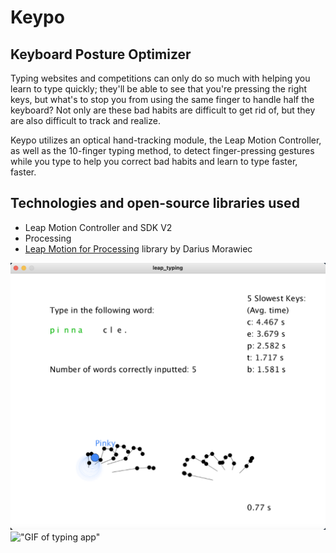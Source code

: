 # Keypo 
## Keyboard Posture Optimizer
Typing websites and competitions can only do so much with helping you learn to type quickly; they'll be able to see that you're pressing the right keys, but what's to stop you from using the same finger to handle half the keyboard? Not only are these bad habits are difficult to get rid of, but they are also difficult to track and realize.

Keypo utilizes an optical hand-tracking module, the Leap Motion Controller, as well as the 10-finger typing method, to detect finger-pressing gestures while you type to help you correct bad habits and learn to type faster, faster.

## Technologies and open-source libraries used
- Leap Motion Controller and SDK V2
- Processing
- [Leap Motion for Processing](https://github.com/nok/leap-motion-processing) library by Darius Morawiec

!["Screenshot of typing app"](/images/screenshot.png)
!["GIF of typing app"](/images/recording.gif)
